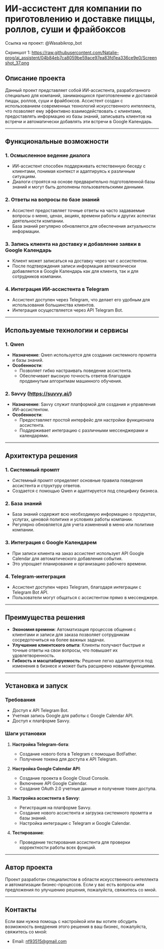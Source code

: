 # ИИ-ассистент для компании по приготовлению и доставке пиццы, роллов, суши и фрайбоксов

Ссылка на проект: @Wasabikrop_bot


Скриншот 1: https://raw.githubusercontent.com/Natalie-prog/ai_assistent/04b84eb7ca8059be59ace97ea83fd1ea336ce9e0/Screenshot_37.png

## Описание проекта

Данный проект представляет собой ИИ-ассистента, разработанного специально для компаний, занимающихся приготовлением и доставкой пиццы, роллов, суши и фрайбоксов. Ассистент создан с использованием современных технологий искусственного интеллекта, что позволяет ему эффективно взаимодействовать с клиентами, предоставлять информацию из базы знаний, записывать клиентов на встречи и автоматически добавлять эти встречи в Google Календарь.

---

## Функциональные возможности

### 1. **Осмысленное ведение диалога**
   - ИИ-ассистент способен поддерживать естественную беседу с клиентами, понимая контекст и адаптируясь к различным ситуациям.
   - Диалоги строятся на основе предварительно подготовленной базы знаний и могут быть дополнены пользовательскими данными.

### 2. **Ответы на вопросы по базе знаний**
   - Ассистент предоставляет точные ответы на часто задаваемые вопросы о меню, ценах, акциях, времени работы и других аспектах деятельности компании.
   - База знаний регулярно обновляется для обеспечения актуальности информации.

### 3. **Запись клиента на доставку и добавление заявки в Google Календарь**
   - Клиент может записаться на доставку через чат с ассистентом.
   - После подтверждения записи информация автоматически добавляется в Google Календарь как для клиента, так и для сотрудников компании.

### 4. **Интеграция ИИ-ассистента в Telegram**
   - Ассистент доступен через Telegram, что делает его удобным для использования большинства клиентов.
   - Интеграция осуществляется через API Telegram Bot.

---

## Используемые технологии и сервисы

### 1. **Qwen**
   - **Назначение**: Qwen используется для создания системного промпта и базы знаний.
   - **Особенности**:
     - Позволяет гибко настраивать поведение ассистента.
     - Обеспечивает высокую точность ответов благодаря продвинутым алгоритмам машинного обучения.

### 2. **Savvy (https://suvvy.ai/)**
   - **Назначение**: Savvy служит платформой для создания и управления ИИ-ассистентом.
   - **Особенности**:
     - Предоставляет простой интерфейс для настройки функционала ассистента.
     - Поддерживает интеграцию с различными мессенджерами и календарями.

---

## Архитектура решения

### 1. **Системный промпт**
   - Системный промпт определяет основные правила поведения ассистента и структуру ответов.
   - Создается с помощью Qwen и адаптируется под специфику бизнеса.

### 2. **База знаний**
   - База знаний содержит всю необходимую информацию о продуктах, услугах, ценовой политике и условиях работы компании.
   - Регулярно обновляется для учета изменений в меню или политике компании.

### 3. **Интеграция с Google Календарем**
   - При записи клиента на заказ ассистент использует API Google Calendar для автоматического добавления события.
   - Это упрощает планирование и организацию рабочего времени.

### 4. **Telegram-интеграция**
   - Ассистент доступен через Telegram, благодаря интеграции с Telegram Bot API.
   - Пользователи могут общаться с ассистентом прямо в мессенджере.

---

## Преимущества решения

- **Экономия времени**: Автоматизация процессов общения с клиентами и записи для заказа позволяет сотрудникам сосредоточиться на более важных задачах.
- **Улучшение клиентского опыта**: Клиенты получают быстрые и точные ответы на свои вопросы, что повышает их удовлетворенность.
- **Гибкость и масштабируемость**: Решение легко адаптируется под изменения в бизнесе и может быть расширено новыми функциями.

---

## Установка и запуск

### Требования
- Доступ к API Telegram Bot.
- Учетная запись Google для работы с Google Calendar API.
- Доступ к платформе Savvy.

### Шаги установки
1. **Настройка Telegram-бота**:
   - Создание нового бота в Telegram с помощью BotFather.
   - Получение токена для доступа к API Telegram.

2. **Настройка Google Calendar API**:
   - Создание проекта в Google Cloud Console.
   - Включение API Google Calendar.
   - Создание OAuth 2.0 учетные данные и получение токен доступа.

3. **Настройка ассистента в Savvy**:
   - Регистрация на платформе Savvy.
   - Создание нового ассистента и загрузка системного промпта и базы знаний.
   - Настройка интеграции с Telegram и Google Calendar.

4. **Тестирование**:
   - Проведение тестирования ассистента для проверки корректности работы всех функций.

---


## Автор проекта

Проект разработан  специалистом в области искусственного интеллекта и автоматизации бизнес-процессов. Если у вас есть вопросы или предложения по улучшению решения, пожалуйста, свяжитесь со мной.

---


## Контакты

Если вам нужна помощь с настройкой или вы хотите обсудить возможность внедрения этого решения в ваш бизнес, пожалуйста, свяжитесь со мной:

- Email: nf93515@gmail.com
